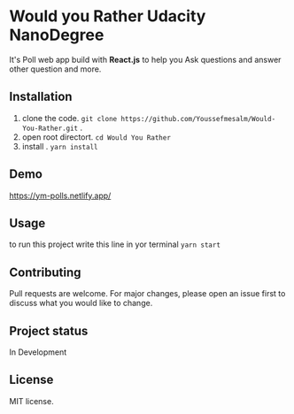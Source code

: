 # Would you Rather Udacity NanoDegree

 It's Poll web app build with **React.js** to help you Ask questions and answer other question and more.

## Installation
1. clone the code.
`git clone https://github.com/Youssefmesalm/Would-You-Rather.git` .
2. open root directort.
`cd Would You Rather `
3. install .
`yarn install`

## Demo
https://ym-polls.netlify.app/

## Usage

to run this project write this line in yor terminal
`yarn start`

## Contributing

Pull requests are welcome. For major changes, please open an issue first to discuss what you would like to change.

## Project status

In Development

## License
MIT license.
